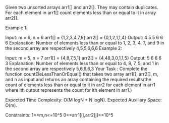 Given two unsorted arrays arr1[] and arr2[]. They may contain duplicates. For each element in arr1[] count elements less than or equal to it in array arr2[].

Example 1:

Input:
m = 6, n = 6
arr1[] = {1,2,3,4,7,9}
arr2[] = {0,1,2,1,1,4}
Output: 4 5 5 6 6 6
Explanation: Number of elements less than
or equal to 1, 2, 3, 4, 7, and 9 in the
second array are respectively 4,5,5,6,6,6
Example 2:

Input:
m = 5, n = 7
arr1[] = {4,8,7,5,1}
arr2[] = {4,48,3,0,1,1,5}
Output: 5 6 6 6 3
Explanation: Number of elements less than
or equal to 4, 8, 7, 5, and 1 in the
second array are respectively 5,6,6,6,3
Your Task :
Complete the function countEleLessThanOrEqual() that takes two array arr1[], arr2[],  m, and n as input and returns an array containing the required results(the count of elements less than or equal to it in arr2 for each element in arr1 where ith output represents the count for ith element in arr1.)

Expected Time Complexity: O(M logN + N logN).
Expected Auxiliary Space: O(m).

Constraints:
1<=m,n<=10^5
0<=arr1[i],arr2[j]<=10^5

